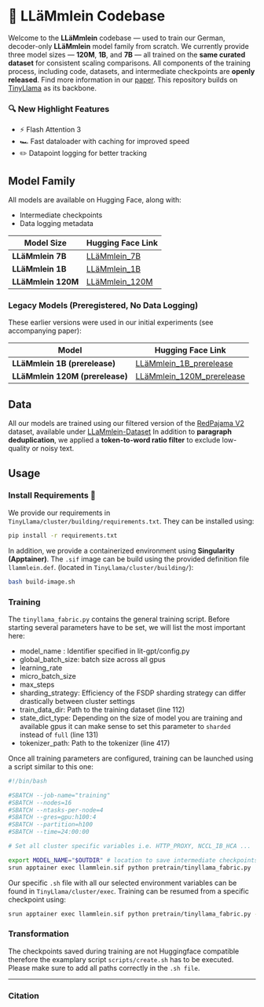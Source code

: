 # 🐑 LLäMmlein Codebase

Welcome to the **LLäMmlein** codebase — used to train our German, decoder-only **LLäMmlein** model family from scratch.
We currently provide three model sizes — **120M**, **1B**, and **7B** — all trained on the **same curated dataset** for consistent scaling comparisons.
All components of the training process, including code, datasets, and intermediate checkpoints are **openly released**.
Find more information in our [paper](https://arxiv.org/pdf/2411.11171). 
This repository builds on [TinyLlama](https://github.com/jzhang38/TinyLlama) as its backbone.

### 🔍 New Highlight Features
* ⚡️ Flash Attention 3
* 🏎️ Fast dataloader with caching for improved speed
* ✏️ Datapoint logging for better tracking



## Model Family

All models are available on Hugging Face, along with:
- Intermediate checkpoints
- Data logging metadata

| Model Size | Hugging Face Link |
|------------|-------------------|
| **LLäMmlein 7B**   | [LLäMmlein_7B](https://huggingface.co/LSX-UniWue/LLaMmlein_7B) |
| **LLäMmlein 1B**   | [LLäMmlein_1B](https://huggingface.co/LSX-UniWue/LLaMmlein_1B) |
| **LLäMmlein 120M** | [LLäMmlein_120M](https://huggingface.co/LSX-UniWue/LLaMmlein_120M) |

### Legacy Models (Preregistered, No Data Logging)

These earlier versions were used in our initial experiments (see accompanying paper):

| Model | Hugging Face Link |
|-------|-------------------|
| **LLäMmlein 1B (prerelease)**   | [LLäMmlein_1B_prerelease](https://huggingface.co/LSX-UniWue/LLaMmlein_1B_prerelease) |
| **LLäMmlein 120M (prerelease)** | [LLäMmlein_120M_prerelease](https://huggingface.co/LSX-UniWue/LLaMmlein_120M_prerelease) |


## Data 
All our models are trained using our filtered version of the [RedPajama V2](https://huggingface.co/datasets/togethercomputer/RedPajama-Data-V2) dataset, available under [LLaMmlein-Dataset](https://huggingface.co/datasets/LSX-UniWue/LLaMmlein-Dataset)
In addition to **paragraph deduplication**, we applied a **token-to-word ratio filter** to exclude low-quality or noisy text.

## Usage

### Install Requirements 🚀

We provide our requirements in `TinyLlama/cluster/building/requirements.txt`. They can be installed using: 
```bash
pip install -r requirements.txt
```

In addition, we provide a containerized environment using **Singularity (Apptainer)**.
The `.sif` image can be build using the provided definition file `llammlein.def`.
(located in `TinyLlama/cluster/building/`):

```bash 
bash build-image.sh
```

### Training 

The `tinyllama_fabric.py` contains the general training script. Before starting several parameters have to be set, we will list the most important here:  
* model_name : Identifier specified in lit-gpt/config.py
* global_batch_size: batch size across all gpus 
* learning_rate
* micro_batch_size
* max_steps 
* sharding_strategy: Efficiency of the FSDP sharding strategy can differ drastically between cluster settings
* train_data_dir: Path to the training dataset (line 112)
* state_dict_type: Depending on the size of model you are training and available gpus it can make sense to set this parameter to `sharded` instead of `full` (line 131)
* tokenizer_path: Path to the tokenizer (line 417)

Once all training parameters are configured, training can be launched using a script similar to this one: 
```bash
#!/bin/bash

#SBATCH --job-name="training"
#SBATCH --nodes=16
#SBATCH --ntasks-per-node=4
#SBATCH --gres=gpu:h100:4
#SBATCH --partition=h100
#SBATCH --time=24:00:00

# Set all cluster specific variables i.e. HTTP_PROXY, NCCL_IB_HCA ...

export MODEL_NAME="$OUTDIR" # location to save intermediate checkpoints
srun apptainer exec llammlein.sif python pretrain/tinyllama_fabric.py 
```

Our specific `.sh` file with all our selected environment variables can be found in `TinyLlama/cluster/exec`.
Training can be resumed from a specific checkpoint using:  
```bash
srun apptainer exec llammlein.sif python pretrain/tinyllama_fabric.py --resume $MODEL_NAME/iter-00100000-ckpt.pth
```

### Transformation 
The checkpoints saved during training are not Huggingface compatible therefore the examplary script `scripts/create.sh` has to be executed. 
Please make sure to add all paths correctly in the `.sh file`. 


---
### Citation

